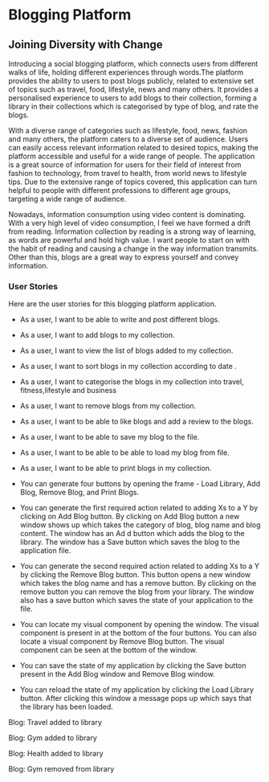# Blogging Platform

## Joining Diversity with Change

Introducing a social blogging platform, which connects users from different walks of life,
holding different experiences through words.The platform provides the ability to users to post
blogs publicly, related to extensive set of topics such as travel, food, lifestyle, news
and many others. It provides a personalised experience to users to
add blogs to their collection, forming a library in their collections which is categorised by type of
blog, and rate the blogs.


With a diverse range of categories such as lifestyle, food, news, fashion and many others, the
platform caters to a diverse set of audience. Users can easily access relevant information related
to desired topics, making the platform accessible and useful for a wide range of people. 
The application is a great source of information for users for their field of
interest from fashion to technology, from travel to health, from world news to lifestyle tips. 
Due to the extensive range of topics covered, this application can turn helpful to people with 
different professions to different age groups, targeting a wide range of audience.


Nowadays, information consumption using video content is dominating. With a very high level of
video consumption, I feel we have formed a drift from reading. Information collection by reading
is a strong way of learning, as words are powerful and hold high value. I want people to start on
with the habit of reading and causing a change in the way information transmits. Other than this, blogs are a great way
to express yourself and convey information.


### User Stories

Here are the user stories for this blogging platform application.

- As a user, I want to be able to write and post different blogs.
- As a user, I want to add blogs to my collection.
- As a user, I want to view the list of blogs added to my collection.
- As a user, I want to sort blogs in my collection according to date .
- As a user, I want to categorise the blogs in my collection
into travel, fitness,lifestyle and business
- As a user, I want to remove blogs from my collection.
- As a user, I want to be able to like blogs and add a review to the blogs.
- As a user, I want to be able to save my blog to the file.
- As a user, I want to be able to be able to load my blog from file.
- As a user, I want to be able to print blogs in my collection.

- You can generate four buttons by opening the frame - Load Library, Add Blog, Remove Blog, and Print Blogs.
- You can generate the first required action related to adding Xs to a Y by clicking on Add Blog button. By clicking on 
Add Blog button a new window shows up which takes the category of blog, blog name and blog content. The window has an Ad
d button which adds the blog to the library. The window has a Save button which saves the blog to the application file.
- You can generate the second required action related to adding Xs to a Y by clicking the Remove Blog button. This
button opens a new window which takes the blog name and has a remove button. By clicking on the remove button you can
remove the blog from your library. The window also has a save button which saves the state of your application to the
file.
- You can locate my visual component by opening the window. The visual component is present in at the bottom of the four
buttons. You can also locate a visual component by Remove Blog button. The visual component can be seen at the bottom
of the window.
- You can save the state of my application by clicking the Save button present in the Add Blog window and Remove Blog 
window.
- You can reload the state of my application by clicking the Load Library button. After clicking this window a message
pops up which says that the library has been loaded. 

Blog: Travel added to  library

Blog: Gym added to  library

Blog: Health added to  library

Blog: Gym removed from library




